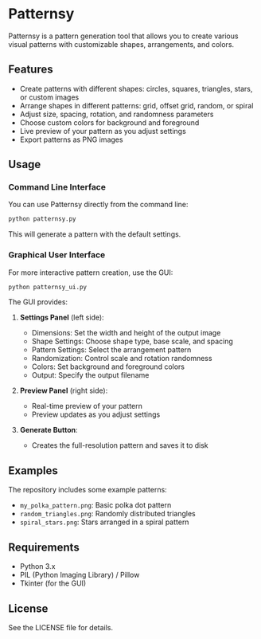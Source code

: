 # Patternsy

Patternsy is a pattern generation tool that allows you to create various visual patterns with customizable shapes, arrangements, and colors.

## Features

- Create patterns with different shapes: circles, squares, triangles, stars, or custom images
- Arrange shapes in different patterns: grid, offset grid, random, or spiral
- Adjust size, spacing, rotation, and randomness parameters
- Choose custom colors for background and foreground
- Live preview of your pattern as you adjust settings
- Export patterns as PNG images

## Usage

### Command Line Interface

You can use Patternsy directly from the command line:

```python
python patternsy.py
```

This will generate a pattern with the default settings.

### Graphical User Interface

For more interactive pattern creation, use the GUI:

```python
python patternsy_ui.py
```

The GUI provides:

1. **Settings Panel** (left side):
   - Dimensions: Set the width and height of the output image
   - Shape Settings: Choose shape type, base scale, and spacing
   - Pattern Settings: Select the arrangement pattern
   - Randomization: Control scale and rotation randomness
   - Colors: Set background and foreground colors
   - Output: Specify the output filename

2. **Preview Panel** (right side):
   - Real-time preview of your pattern
   - Preview updates as you adjust settings

3. **Generate Button**:
   - Creates the full-resolution pattern and saves it to disk

## Examples

The repository includes some example patterns:
- `my_polka_pattern.png`: Basic polka dot pattern
- `random_triangles.png`: Randomly distributed triangles
- `spiral_stars.png`: Stars arranged in a spiral pattern

## Requirements

- Python 3.x
- PIL (Python Imaging Library) / Pillow
- Tkinter (for the GUI)

## License

See the LICENSE file for details.
